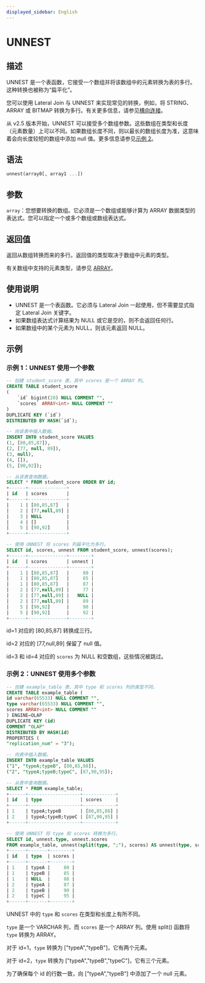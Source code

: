 ```yaml
---
displayed_sidebar: English
---
```


# UNNEST

## 描述

UNNEST 是一个表函数，它接受一个数组并将该数组中的元素转换为表的多行。这种转换也被称为“扁平化”。

您可以使用 Lateral Join 与 UNNEST 来实现常见的转换，例如，将 STRING、ARRAY 或 BITMAP 转换为多行。有关更多信息，请参见[横向连接](../../../using_starrocks/Lateral_join.md)。

从 v2.5 版本开始，UNNEST 可以接受多个数组参数。这些数组在类型和长度（元素数量）上可以不同。如果数组长度不同，则以最长的数组长度为准，这意味着会向长度较短的数组中添加 null 值。更多信息请参见[示例 2](#example-2-unnest-takes-multiple-parameters)。

## 语法

```Haskell
unnest(array0[, array1 ...])
```

## 参数

`array`：您想要转换的数组。它必须是一个数组或能够计算为 ARRAY 数据类型的表达式。您可以指定一个或多个数组或数组表达式。

## 返回值

返回从数组转换而来的多行。返回值的类型取决于数组中元素的类型。

有关数组中支持的元素类型，请参见 [ARRAY](../../sql-statements/data-types/Array.md)。

## 使用说明

- UNNEST 是一个表函数。它必须与 Lateral Join 一起使用，但不需要显式指定 Lateral Join 关键字。
- 如果数组表达式计算结果为 NULL 或它是空的，则不会返回任何行。
- 如果数组中的某个元素为 NULL，则该元素返回 NULL。

## 示例

### 示例 1：UNNEST 使用一个参数

```SQL
-- 创建 student_score 表，其中 scores 是一个 ARRAY 列。
CREATE TABLE student_score
(
    `id` bigint(20) NULL COMMENT "",
    `scores` ARRAY<int> NULL COMMENT ""
)
DUPLICATE KEY (`id`)
DISTRIBUTED BY HASH(`id`);

-- 向该表中插入数据。
INSERT INTO student_score VALUES
(1, [80,85,87]),
(2, [77, null, 89]),
(3, null),
(4, []),
(5, [90,92]);

-- 从该表查询数据。
SELECT * FROM student_score ORDER BY id;
+------+--------------+
| id   | scores       |
+------+--------------+
|    1 | [80,85,87]   |
|    2 | [77,null,89] |
|    3 | NULL         |
|    4 | []           |
|    5 | [90,92]      |
+------+--------------+

-- 使用 UNNEST 将 scores 列扁平化为多行。
SELECT id, scores, unnest FROM student_score, unnest(scores);
+------+--------------+--------+
| id   | scores       | unnest |
+------+--------------+--------+
|    1 | [80,85,87]   |     80 |
|    1 | [80,85,87]   |     85 |
|    1 | [80,85,87]   |     87 |
|    2 | [77,null,89] |     77 |
|    2 | [77,null,89] |   NULL |
|    2 | [77,null,89] |     89 |
|    5 | [90,92]      |     90 |
|    5 | [90,92]      |     92 |
+------+--------------+--------+
```

id=1 对应的 [80,85,87] 转换成三行。

id=2 对应的 [77,null,89] 保留了 null 值。

id=3 和 id=4 对应的 `scores` 为 NULL 和空数组，这些情况被跳过。

### 示例 2：UNNEST 使用多个参数

```SQL
-- 创建 example_table 表，其中 type 和 scores 列的类型不同。
CREATE TABLE example_table (
id varchar(65533) NULL COMMENT "",
type varchar(65533) NULL COMMENT "",
scores ARRAY<int> NULL COMMENT ""
) ENGINE=OLAP
DUPLICATE KEY (id)
COMMENT "OLAP"
DISTRIBUTED BY HASH(id)
PROPERTIES (
"replication_num" = "3");

-- 向表中插入数据。
INSERT INTO example_table VALUES
("1", "typeA;typeB", [80,85,88]),
("2", "typeA;typeB;typeC", [87,90,95]);

-- 从表中查询数据。
SELECT * FROM example_table;
+------+-------------------+------------+
| id   | type              | scores     |
+------+-------------------+------------+
| 1    | typeA;typeB       | [80,85,88] |
| 2    | typeA;typeB;typeC | [87,90,95] |
+------+-------------------+------------+

-- 使用 UNNEST 将 type 和 scores 转换为多行。
SELECT id, unnest.type, unnest.scores
FROM example_table, unnest(split(type, ";"), scores) AS unnest(type, scores);
+------+-------+--------+
| id   | type  | scores |
+------+-------+--------+
| 1    | typeA |     80 |
| 1    | typeB |     85 |
| 1    | NULL  |     88 |
| 2    | typeA |     87 |
| 2    | typeB |     90 |
| 2    | typeC |     95 |
+------+-------+--------+
```

UNNEST 中的 `type` 和 `scores` 在类型和长度上有所不同。

`type` 是一个 VARCHAR 列，而 `scores` 是一个 ARRAY 列。使用 split() 函数将 `type` 转换为 ARRAY。

对于 id=1，`type` 转换为 ["typeA","typeB"]，它有两个元素。

对于 id=2，`type` 转换为 ["typeA","typeB","typeC"]，它有三个元素。

为了确保每个 id 的行数一致，向 ["typeA","typeB"] 中添加了一个 null 元素。
